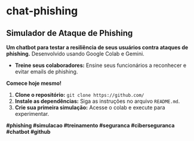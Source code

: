 # chat-phishing

##  Simulador de Ataque de Phishing 

**Um chatbot para testar a resiliência de seus usuários contra ataques de phishing.**
Desenvolvido usando Google Colab e Gemini.

* **Treine seus colaboradores:** Ensine seus funcionários a reconhecer e evitar emails de phishing.

**Comece hoje mesmo!**

1. **Clone o repositório:** `git clone https://github.com/`
2. **Instale as dependências:** Siga as instruções no arquivo `README.md`.
3. **Crie sua primeira simulação:** Acesse o colab e execute para experimentar.

**#phishing #simulacao #treinamento #seguranca #ciberseguranca #chatbot #github**
